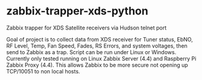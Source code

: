# zabbix-trapper-xds-python
Zabbix trapper for XDS Satellite receivers via Hudson telnet port

Goal of project is to collect data from XDS receiver for Tuner status, EbNO, RF Level, Temp, Fan Speed, Fades, RS Errors, and system voltages, then send to Zabbix as a trap.  Script can be run under Linux or Windows.  Currently only tested running on Linux Zabbix Server (4.4) and Raspberry Pi Zabbix Proxy (4.4).  This allows Zabbix to be more secure not opening up TCP/10051 to non local hosts.
